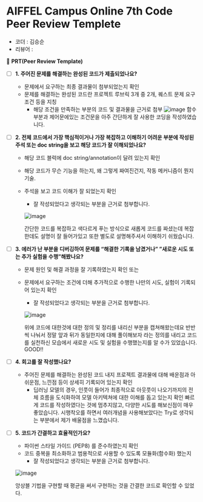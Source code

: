 # AIFFEL Campus Online 7th Code Peer Review Templete

- 코더 : 김승순
- 리뷰어 : 



🔑 **PRT(Peer Review Template)**

- [ ]  **1. 주어진 문제를 해결하는 완성된 코드가 제출되었나요?**
    - 문제에서 요구하는 최종 결과물이 첨부되었는지 확인
    - 문제를 해결하는 완성된 코드란 프로젝트 루브릭 3개 중 2개, 
    퀘스트 문제 요구조건 등을 지칭
        - 해당 조건을 만족하는 부분의 코드 및 결과물을 근거로 첨부
          ![image](https://github.com/NeatyNut/AIFFEL_Online_Quest_Kimgabe/assets/89675001/75d34780-b685-4ee1-95d8-c1cae05d4f10)
          함수부분과 제어문에있는 조건문을 아주 간단하게 잘 사용한 코딩을 작성하였습니다.
          
- [ ]  **2. 전체 코드에서 가장 핵심적이거나 가장 복잡하고 이해하기 어려운 부분에 작성된 
주석 또는 doc string을 보고 해당 코드가 잘 이해되었나요?**
    - 해당 코드 블럭에 doc string/annotation이 달려 있는지 확인
    - 해당 코드가 무슨 기능을 하는지, 왜 그렇게 짜여진건지, 작동 메커니즘이 뭔지 기술.
    - 주석을 보고 코드 이해가 잘 되었는지 확인
        - 잘 작성되었다고 생각되는 부분을 근거로 첨부합니다.
          
        ![image](https://github.com/NeatyNut/AIFFEL_Online_Quest_Kimgabe/assets/89675001/6fe50d2c-88d4-489b-af09-d062dcdf053e)

        간단한 코드를 복잡하고 색다르게 푸는 방식으로 새롭게 코드를 짜셨는데
        복잡한데도 설명이 잘 들어가있고 또한 별도로 설명해주셔서 이해하기 쉬웠습니다.

- [ ]  **3. 에러가 난 부분을 디버깅하여 문제를 “해결한 기록을 남겼거나” 
”새로운 시도 또는 추가 실험을 수행”해봤나요?**
    - 문제 원인 및 해결 과정을 잘 기록하였는지 확인 또는
    - 문제에서 요구하는 조건에 더해 추가적으로 수행한 나만의 시도, 
    실험이 기록되어 있는지 확인
        - 잘 작성되었다고 생각되는 부분을 근거로 첨부합니다.
     
        ![image](https://github.com/NeatyNut/AIFFEL_Online_Quest_Kimgabe/assets/89675001/773bbded-1cff-4c11-8461-bd4313d4bd2f)
      
        위에 코드에 대한것에 대한 정의 및 정리를 내리신 부분을 캡쳐해왔는데요 반반씩 나눠서 정말 앞과 뒤가 동일한지에 대해 풀이해보자
        라는 정의를 내리고 코드를 실천하신 모습에서 새로운 시도 및 실험을 수행했는지를 알 수가 있었습니다. GOOD!!

- [ ]  **4. 회고를 잘 작성했나요?**
    - 주어진 문제를 해결하는 완성된 코드 내지 프로젝트 결과물에 대해
    배운점과 아쉬운점, 느낀점 등이 상세히 기록되어 있는지 확인
        - 딥러닝 모델의 경우,
        인풋이 들어가 최종적으로 아웃풋이 나오기까지의 전체 흐름을 도식화하여 
        모델 아키텍쳐에 대한 이해를 돕고 있는지 확인
        빠르게 코드를 작성하였다는 것에 멈추지않고, 다양한 시도를 해보신점이 매우 좋았습니다.
        시행착오를 하면서 여러개념을 사용해보았다는 Try로 생각되는 부분에서 제가 배울점을 느꼈습니다.

- [ ]  **5. 코드가 간결하고 효율적인가요?**
    - 파이썬 스타일 가이드 (PEP8) 를 준수하였는지 확인
    - 코드 중복을 최소화하고 범용적으로 사용할 수 있도록 모듈화(함수화) 했는지
        - 잘 작성되었다고 생각되는 부분을 근거로 첨부합니다.
          
    ![image](https://github.com/NeatyNut/AIFFEL_Online_Quest_Kimgabe/assets/89675001/96e9dbad-6d3e-4792-8e4a-49842d6830bf)

    앙상블 기법을 구현할 때 평균을 써서 구현하는 것을 간결한 코드로 확인할 수 있었다. 
